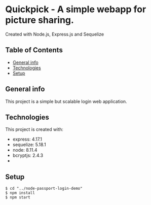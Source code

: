 # Quickpick - A simple webapp for picture sharing.

Created with Node.js, Express.js and Sequelize

## Table of Contents

* [General info](#general-info)
* [Technologies](#technologies)
* [Setup](#setup)

## General info
This project is a simple but scalable login web application. 

## Technologies
This project is created with:
* express: 4.17.1
* sequelize: 5.18.1
* node: 8.11.4
* bcryptjs: 2.4.3
*

## Setup
```
$ cd "../node-passport-login-demo"
$ npm install
$ npm start

```
